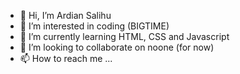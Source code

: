 - 👋 Hi, I’m Ardian Salihu
- 👀 I’m interested in coding (BIGTIME)
- 🌱 I’m currently learning HTML, CSS and Javascript
- 💞️ I’m looking to collaborate on noone (for now)
- 📫 How to reach me ...

<!---
klein528/klein528 is a ✨ special ✨ repository because its `README.md` (this file) appears on your GitHub profile.
You can click the Preview link to take a look at your changes.
--->
